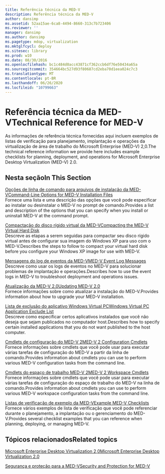 ```yaml
---
title: Referência técnica da MED-V
description: Referência técnica da MED-V
author: dansimp
ms.assetid: 52aa15ae-6ca8-4494-8660-313c7b723406
ms.reviewer: ''
manager: dansimp
ms.author: dansimp
ms.pagetype: mdop, virtualization
ms.mktglfcycl: deploy
ms.sitesec: library
ms.prod: w10
ms.date: 08/30/2016
ms.openlocfilehash: bc1c484d0acc43871cf362ccb6df76e50434a65a
ms.sourcegitcommit: 354664bc527d93f80687cd2eba70d1eea024c7c3
ms.translationtype: MT
ms.contentlocale: pt-BR
ms.lasthandoff: 06/26/2020
ms.locfileid: "10799663"
---
```

# <span data-ttu-id="6d13f-103">Referência técnica da MED-V</span><span class="sxs-lookup"><span data-stu-id="6d13f-103">Technical Reference for MED-V</span></span>


<span data-ttu-id="6d13f-104">As informações de referência técnica fornecidas aqui incluem exemplos de listas de verificação para planejamento, implantação e operações da virtualização de área de trabalho do Microsoft Enterprise (MED-V) 2,0.</span><span class="sxs-lookup"><span data-stu-id="6d13f-104">The technical reference information we provide here includes example checklists for planning, deployment, and operations for Microsoft Enterprise Desktop Virtualization (MED-V) 2.0.</span></span>

## <span data-ttu-id="6d13f-105">Nesta seção</span><span class="sxs-lookup"><span data-stu-id="6d13f-105">In This Section</span></span>


<a href="" id="command-line-options-for-med-v-installation-files"></a>[<span data-ttu-id="6d13f-106">Opções de linha de comando para arquivos de instalação da MED-V</span><span class="sxs-lookup"><span data-stu-id="6d13f-106">Command-Line Options for MED-V Installation Files</span></span>](command-line-options-for-med-v-installation-files.md)  
<span data-ttu-id="6d13f-107">Fornece uma lista e uma descrição das opções que você pode especificar ao instalar ou desinstalar o MED-V no prompt de comando.</span><span class="sxs-lookup"><span data-stu-id="6d13f-107">Provides a list and description of the options that you can specify when you install or uninstall MED-V at the command prompt.</span></span>

<a href="" id="compacting-the-med-v-virtual-hard-disk"></a>[<span data-ttu-id="6d13f-108">Compactação do disco rígido virtual da MED-V</span><span class="sxs-lookup"><span data-stu-id="6d13f-108">Compacting the MED-V Virtual Hard Disk</span></span>](compacting-the-med-v-virtual-hard-disk.md)  
<span data-ttu-id="6d13f-109">Descreve as etapas a serem seguidas para compactar seu disco rígido virtual antes de configurar sua imagem do Windows XP para uso com o MED-V.</span><span class="sxs-lookup"><span data-stu-id="6d13f-109">Describes the steps to follow to compact your virtual hard disk before you configure your Windows XP image for use with MED-V.</span></span>

<a href="" id="med-v-event-log-messages"></a>[<span data-ttu-id="6d13f-110">Mensagens do log de eventos da MED-V</span><span class="sxs-lookup"><span data-stu-id="6d13f-110">MED-V Event Log Messages</span></span>](med-v-event-log-messages.md)  
<span data-ttu-id="6d13f-111">Descreve como usar os logs de eventos no MED-V para solucionar problemas de implantação e operações.</span><span class="sxs-lookup"><span data-stu-id="6d13f-111">Describes how to use the event logs in MED-V to troubleshoot deployment and operations issues.</span></span>

<a href="" id="updating-med-v-2-0"></a>[<span data-ttu-id="6d13f-112">Atualização da MED-V 2.0</span><span class="sxs-lookup"><span data-stu-id="6d13f-112">Updating MED-V 2.0</span></span>](updating-med-v-20.md)  
<span data-ttu-id="6d13f-113">Fornece informações sobre como atualizar a instalação do MED-V.</span><span class="sxs-lookup"><span data-stu-id="6d13f-113">Provides information about how to upgrade your MED-V installation.</span></span>

<a href="" id="windows-virtual-pc-application-exclude-list"></a>[<span data-ttu-id="6d13f-114">Lista de exclusão do aplicativo Windows Virtual PC</span><span class="sxs-lookup"><span data-stu-id="6d13f-114">Windows Virtual PC Application Exclude List</span></span>](windows-virtual-pc-application-exclude-list.md)  
<span data-ttu-id="6d13f-115">Descreve como especificar certos aplicativos instalados que você não deseja que sejam publicados no computador host.</span><span class="sxs-lookup"><span data-stu-id="6d13f-115">Describes how to specify certain installed applications that you do not want published to the host computer.</span></span>

<a href="" id="med-v-2-configuration-cmdlets"></a>[<span data-ttu-id="6d13f-116">Cmdlets de configuração do MED-V 2</span><span class="sxs-lookup"><span data-stu-id="6d13f-116">MED-V 2 Configuration Cmdlets</span></span>](https://go.microsoft.com/fwlink/?LinkId=213301)  
<span data-ttu-id="6d13f-117">Fornece informações sobre cmdlets que você pode usar para executar várias tarefas de configuração do MED-V a partir da linha de comando.</span><span class="sxs-lookup"><span data-stu-id="6d13f-117">Provides information about cmdlets you can use to perform various MED-V configuration tasks from the command line.</span></span>

<a href="" id="med-v-2-workspace-cmdlets"></a>[<span data-ttu-id="6d13f-118">Cmdlets do espaço de trabalho MED-V 2</span><span class="sxs-lookup"><span data-stu-id="6d13f-118">MED-V 2 Workspace Cmdlets</span></span>](https://go.microsoft.com/fwlink/?LinkId=213302)  
<span data-ttu-id="6d13f-119">Fornece informações sobre cmdlets que você pode usar para executar várias tarefas de configuração do espaço de trabalho do MED-V na linha de comando.</span><span class="sxs-lookup"><span data-stu-id="6d13f-119">Provides information about cmdlets you can use to perform various MED-V workspace configuration tasks from the command line.</span></span>

<a href="" id="example-med-v-checklists"></a>[<span data-ttu-id="6d13f-120">Listas de verificação de exemplo da MED-V</span><span class="sxs-lookup"><span data-stu-id="6d13f-120">Example MED-V Checklists</span></span>](example-med-v-checklists.md)  
<span data-ttu-id="6d13f-121">Fornece vários exemplos de lista de verificação que você pode referenciar durante o planejamento, a implantação ou o gerenciamento do MED-V.</span><span class="sxs-lookup"><span data-stu-id="6d13f-121">Provides several checklist examples that you can reference when planning, deploying, or managing MED-V.</span></span>

## <span data-ttu-id="6d13f-122">Tópicos relacionados</span><span class="sxs-lookup"><span data-stu-id="6d13f-122">Related topics</span></span>


[<span data-ttu-id="6d13f-123">Microsoft Enterprise Desktop Virtualization 2,0</span><span class="sxs-lookup"><span data-stu-id="6d13f-123">Microsoft Enterprise Desktop Virtualization 2.0</span></span>](index.md)

[<span data-ttu-id="6d13f-124">Segurança e proteção para a MED-V</span><span class="sxs-lookup"><span data-stu-id="6d13f-124">Security and Protection for MED-V</span></span>](security-and-protection-for-med-v.md)

 

 





